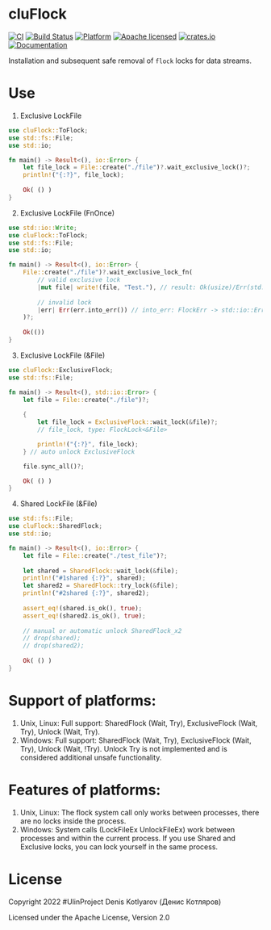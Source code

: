 # cluFlock

[![CI](https://github.com/clucompany/cluFlock/actions/workflows/CI.yml/badge.svg?event=push)](https://github.com/clucompany/cluFlock/actions/workflows/CI.yml)
[![Build Status](https://travis-ci.org/clucompany/cluFlock.svg?branch=master)](https://travis-ci.org/clucompany/cluFlock)
[![Platform](https://img.shields.io/badge/platform-unix%20|%20linux%20|%20windows-blue)](https://github.com/clucompany/cluFlock/tree/master/tests)
[![Apache licensed](https://img.shields.io/badge/license-Apache%202.0-blue.svg)](./LICENSE)
[![crates.io](https://img.shields.io/crates/v/cluFlock)](https://crates.io/crates/cluFlock)
[![Documentation](https://docs.rs/cluFlock/badge.svg)](https://docs.rs/cluFlock)


Installation and subsequent safe removal of `flock` locks for data streams.

# Use
1. Exclusive LockFile

```rust
use cluFlock::ToFlock;
use std::fs::File;
use std::io;

fn main() -> Result<(), io::Error> {
	let file_lock = File::create("./file")?.wait_exclusive_lock()?;
	println!("{:?}", file_lock);
	
	Ok( () )
}
```

2. Exclusive LockFile (FnOnce)

```rust
use std::io::Write;
use cluFlock::ToFlock;
use std::fs::File;
use std::io;

fn main() -> Result<(), io::Error> {
	File::create("./file")?.wait_exclusive_lock_fn(
		// valid exclusive lock
		|mut file| write!(file, "Test."), // result: Ok(usize)/Err(std::io::Error)
		
		// invalid lock
		|err| Err(err.into_err()) // into_err: FlockErr -> std::io::Error
	)?;
	
	Ok(())
}
```

3. Exclusive LockFile (&File)

```rust
use cluFlock::ExclusiveFlock;
use std::fs::File;

fn main() -> Result<(), std::io::Error> {
	let file = File::create("./file")?;
	
	{
		let file_lock = ExclusiveFlock::wait_lock(&file)?;
		// file_lock, type: FlockLock<&File>

		println!("{:?}", file_lock);
	} // auto unlock ExclusiveFlock

	file.sync_all()?;

	Ok( () )
}
```

4. Shared LockFile (&File)

```rust
use std::fs::File;
use cluFlock::SharedFlock;
use std::io;

fn main() -> Result<(), io::Error> {
	let file = File::create("./test_file")?;
	
	let shared = SharedFlock::wait_lock(&file);
	println!("#1shared {:?}", shared);
	let shared2 = SharedFlock::try_lock(&file);
	println!("#2shared {:?}", shared2);
	
	assert_eq!(shared.is_ok(), true);
	assert_eq!(shared2.is_ok(), true);
	
	// manual or automatic unlock SharedFlock_x2
	// drop(shared);
	// drop(shared2);
	
	Ok( () )
}
```

# Support of platforms:
1. Unix, Linux: Full support: SharedFlock (Wait, Try), ExclusiveFlock (Wait, Try), Unlock (Wait, Try).
1. Windows: Full support: SharedFlock (Wait, Try), ExclusiveFlock (Wait, Try), Unlock (Wait, !Try). Unlock Try is not implemented and is considered additional unsafe functionality.

# Features of platforms:
1. Unix, Linux: The flock system call only works between processes, there are no locks inside the process.
2. Windows: System calls (LockFileEx UnlockFileEx) work between processes and within the current process. If you use Shared and Exclusive locks, you can lock yourself in the same process.

# License

Copyright 2022 #UlinProject Denis Kotlyarov (Денис Котляров)

Licensed under the Apache License, Version 2.0
